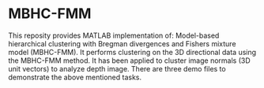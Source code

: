 # MBHC-FMM
This reposity provides MATLAB implementation of: Model-based hierarchical clustering with Bregman divergences and Fishers mixture model (MBHC-FMM).
It performs clustering on the 3D directional data using the MBHC-FMM method. It has been applied to cluster image normals (3D unit vectors) to analyze depth image.
There are three demo files to demonstrate the above mentioned tasks.

